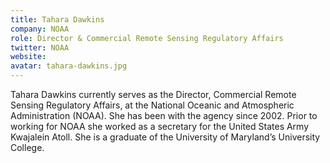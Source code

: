 ```yaml
---
title: Tahara Dawkins
company: NOAA
role: Director & Commercial Remote Sensing Regulatory Affairs
twitter: NOAA
website: 
avatar: tahara-dawkins.jpg
---
```

Tahara Dawkins currently serves as the Director, Commercial Remote Sensing Regulatory Affairs, at the National Oceanic and Atmospheric Administration (NOAA). She has been with the agency since 2002. Prior to working for NOAA she worked as a secretary for the United States Army Kwajalein Atoll. She is a graduate of the University of Maryland’s University College.
